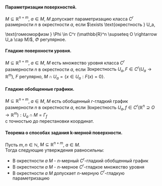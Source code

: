 #### Параметризации поверхностей.
$M \subseteq \mathbb{R}^{n+m}$, $a \in M$, $M$ допускает параметризацию класса $C^r$  
размерности $n$ в окрестности $a$, если $\exists \text{окрестность } U_a, 

\text{гомеоморфизм } \Phi \in C^r (\mathbb{R}^n \supseteq O \rightarrow U_a \cap M)$, $\Phi$ регулярное.  
#### Гладкие поверхности уровня.
$M \subseteq \mathbb{R}^{n+m}$, $a \in M$, $M$ есть множество уровня класса $C^r$  
размерности $n$ в окрестности $a$, если $\exists \text{окрестность } U_a, 
F \in C^r(U_a \rightarrow \mathbb{R}^m)$, $F$ регулярно, $M \cap U_a = \{x \in U_a : F(x) = 0\}$.  
#### Гладкие обобщенные графики.
$M \subseteq \mathbb{R}^{n+m}$, $a \in M$, $M$ есть обобщенный $r$-гладкий график  
размерности $n$ в окрестности $a$, если $\exists \text{окрестность } U_a, 
f \in C^r (\mathbb{R}^n \supseteq O \rightarrow \mathbb{R}^m) : U_a \cap M = \Gamma_f$  
с точностью до перестановки координат.
#### Теорема о способах задания k-мерной поверхности.
Пусть $m, n \in \mathbb{N}$, $M \subseteq \mathbb{R}^{n+m}$, $a \in M$.  
Тогда следующие утверждения равносильны:  
- В окрестности $a$ $M$ - $n$-мерный $C^r$-гладкий обобщенный график  
- В окрестности $a$ $M$ - $n$-мерное $C^r$-гладкое множество уровня  
- В окрестности $a$ $M$ допускает $n$-мерную $C^r$-гладкую параметризацию

